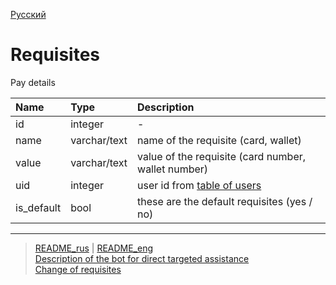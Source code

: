 [Русский](../../documents/tables/requisites.md)
# Requisites
Pay details

| Name          | Type          | Description   |
|:------------- |:--------------|:--------------|
id | integer | -
name | varchar/text | name of the requisite (card, wallet)
value | varchar/text | value of the requisite (card number, wallet number)
uid | integer | user id from  [table of users](users.md)
is_default | bool | these are the default requisites (yes / no)
 
---
> [README_rus](../../README.md)  |   [README_eng](../../README_eng.md)    
> [Description of the bot for direct targeted assistance](../../documents_eng/index.md)   
> [Change of requisites](../actions/change_requisites.md)  

